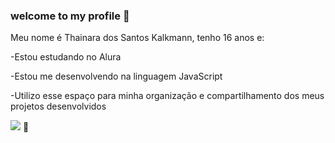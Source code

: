  ### welcome to my profile 💓

 Meu nome é Thainara dos Santos Kalkmann, tenho 16 anos e:

-Estou estudando no Alura

-Estou me desenvolvendo na linguagem JavaScript

-Utilizo esse espaço para minha organização e compartilhamento dos meus projetos desenvolvidos

![](https://media.tenor.com/1VT0Zromz_gAAAAC/heart-red.gif)
                                             🖤
